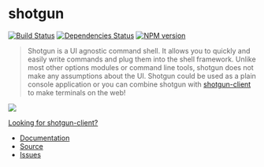 # shotgun

[![Build Status](https://travis-ci.org/chevex/shotgun.png)](https://travis-ci.org/chevex/shotgun)
[![Dependencies Status](https://gemnasium.com/Chevex/shotgun.png)](https://gemnasium.com/Chevex/shotgun)
[![NPM version](https://badge.fury.io/js/shotgun.png)](http://badge.fury.io/js/shotgun)

> Shotgun is a UI agnostic command shell. It allows you to quickly and easily write commands and plug them into the shell framework. Unlike most other options modules or command line tools, shotgun does not make any assumptions about the UI. Shotgun could be used as a plain console application or you can combine shotgun with [shotgun-client](https://github.com/chevex/shotgun-client) to make terminals on the web!

![](http://i.imgur.com/zUsgxFW.gif)

[Looking for shotgun-client?](https://github.com/chevex/shotgun-client)

- [Documentation](https://github.com/chevex/shotgun/wiki)
- [Source](https://github.com/chevex/shotgun)
- [Issues](https://github.com/chevex/shotgun/issues)
